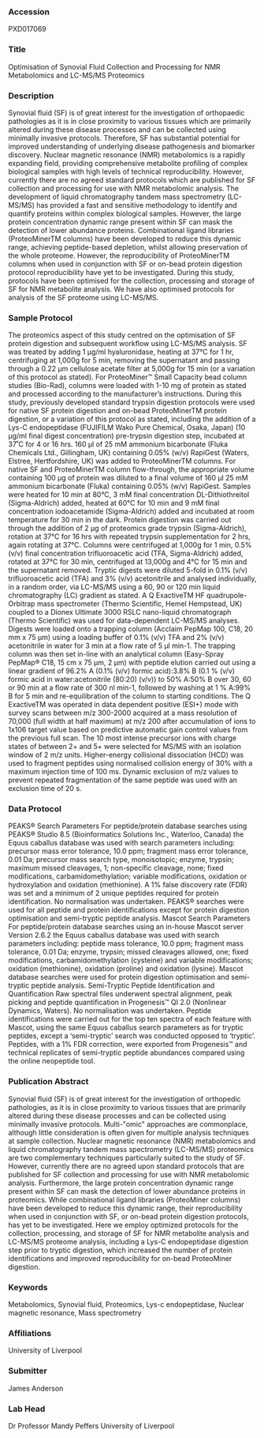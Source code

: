 ### Accession
PXD017069

### Title
Optimisation of Synovial Fluid Collection and Processing for NMR Metabolomics and LC-MS/MS Proteomics

### Description
Synovial fluid (SF) is of great interest for the investigation of orthopaedic pathologies as it is in close proximity to various tissues which are primarily altered during these disease processes and can be collected using minimally invasive protocols. Therefore, SF has substantial potential for improved understanding of underlying disease pathogenesis and biomarker discovery. Nuclear magnetic resonance (NMR) metabolomics is a rapidly expanding field, providing comprehensive metabolite profiling of complex biological samples with high levels of technical reproducibility. However, currently there are no agreed standard protocols which are published for SF collection and processing for use with NMR metabolomic analysis. The development of liquid chromatography tandem mass spectrometry (LC-MS/MS) has provided a fast and sensitive methodology to identify and quantify proteins within complex biological samples. However, the large protein concentration dynamic range present within SF can mask the detection of lower abundance proteins. Combinational ligand libraries (ProteoMinerTM columns) have been developed to reduce this dynamic range, achieving peptide-based depletion, whilst allowing preservation of the whole proteome. However, the reproducibility of ProteoMinerTM columns when used in conjunction with SF or on-bead protein digestion protocol reproducibility have yet to be investigated. During this study, protocols have been optimised for the collection, processing and storage of SF for NMR metabolite analysis. We have also optimised protocols for analysis of the SF proteome using LC-MS/MS.

### Sample Protocol
The proteomics aspect of this study centred on the optimisation of SF protein digestion and subsequent workflow using LC-MS/MS analysis. SF was treated by adding 1 µg/ml hyaluronidase, heating at 37°C for 1 hr, centrifuging at 1,000g for 5 min, removing the supernatant and passing through a 0.22 µm cellulose acetate filter at 5,000g for 15 min (or a variation of this protocol as stated). For ProteoMiner™ Small Capacity bead column studies (Bio-Rad), columns were loaded with 1-10 mg of protein as stated and processed according to the manufacturer’s instructions. During this study, previously developed standard trypsin digestion protocols were used for native SF protein digestion and on-bead ProteoMinerTM protein digestion, or a variation of this protocol as stated, including the addition of a Lys-C endopeptidase (FUJIFILM Wako Pure Chemical, Osaka, Japan) (10 µg/ml final digest concentration) pre-trypsin digestion step, incubated at 37˚C for 4 or 16 hrs. 160 µl of 25 mM ammonium bicarbonate (Fluka Chemicals Ltd., Gillingham, UK) containing 0.05% (w/v) RapiGest (Waters, Elstree, Hertfordshire, UK) was added to ProteoMinerTM columns. For native SF and ProteoMinerTM column flow-through, the appropriate volume containing 100 µg of protein was diluted to a final volume of 160 µl 25 mM ammonium bicarbonate (Fluka) containing 0.05% (w/v) RapiGest. Samples were heated for 10 min at 80°C, 3 mM final concentration DL-Dithiothreitol (Sigma-Aldrich) added, heated at 60°C for 10 min and 9 mM final concentration iodoacetamide (Sigma-Aldrich) added and incubated at room temperature for 30 min in the dark. Protein digestion was carried out through the addition of 2 µg of proteomics grade trypsin (Sigma-Aldrich), rotation at 37°C for 16 hrs with repeated trypsin supplementation for 2 hrs, again rotating at 37°C. Columns were centrifuged at 1,000g for 1 min, 0.5% (v/v) final concentration trifluoroacetic acid (TFA, Sigma-Aldrich) added, rotated at 37°C for 30 min, centrifuged at 13,000g and 4°C for 15 min and the supernatant removed.   Tryptic digests were diluted 5-fold in 0.1% (v/v) trifluoroacetic acid (TFA) and 3% (v/v) acetonitrile and analysed individually, in a random order, via LC-MS/MS using a 60, 90 or 120 min liquid chromatography (LC) gradient as stated. A Q ExactiveTM HF quadrupole-Orbitrap mass spectrometer (Thermo Scientific, Hemel Hempstead, UK) coupled to a Dionex Ultimate 3000 RSLC nano-liquid chromatograph (Thermo Scientific) was used for data-dependent LC-MS/MS analyses. Digests were loaded onto a trapping column (Acclaim PepMap 100, C18, 20 mm x 75 µm) using a loading buffer of 0.1% (v/v) TFA and 2% (v/v) acetonitrile in water for 3 min at a flow rate of 5 µl min-1. The trapping column was then set in-line with an analytical column (Easy-Spray PepMap® C18, 15 cm x 75 µm, 2 µm) with peptide elution carried out using a linear gradient of 96.2% A (0.1% (v/v) formic acid):3.8% B (0.1 % (v/v) formic acid in water:acetonitrile (80:20) (v/v)) to 50% A:50% B over 30, 60 or 90 min at a flow rate of 300 nl min-1, followed by washing at 1 % A:99% B for 5 min and re-equilibration of the column to starting conditions. The Q ExactiveTM was operated in data dependent positive (ESI+) mode with survey scans between m/z 300-2000 acquired at a mass resolution of 70,000 (full width at half maximum) at m/z 200 after accumulation of ions to 1x106 target value based on predictive automatic gain control values from the previous full scan. The 10 most intense precursor ions with charge states of between 2+ and 5+ were selected for MS/MS with an isolation window of 2 m/z units. Higher-energy collisional dissociation (HCD) was used to fragment peptides using normalised collision energy of 30% with a maximum injection time of 100 ms. Dynamic exclusion of m/z values to prevent repeated fragmentation of the same peptide was used with an exclusion time of 20 s.

### Data Protocol
PEAKS® Search Parameters  For peptide/protein database searches using PEAKS® Studio 8.5 (Bioinformatics Solutions Inc., Waterloo, Canada) the Equus caballus database was used with search parameters including: precursor mass error tolerance, 10.0 ppm; fragment mass error tolerance, 0.01 Da; precursor mass search type, monoisotopic; enzyme, trypsin; maximum missed cleavages, 1; non-specific cleavage, none; fixed modifications, carbamidomethylation; variable modifications, oxidation or hydroxylation and oxidation (methionine). A 1% false discovery rate (FDR) was set and a minimum of 2 unique peptides required for protein identification. No normalisation was undertaken. PEAKS® searches were used for all peptide and protein identifications except for protein digestion optimisation and semi-tryptic peptide analysis.  Mascot Search Parameters  For peptide/protein database searches using an in-house Mascot server Version 2.6.2 the Equus caballus database was used with search parameters including: peptide mass tolerance, 10.0 ppm; fragment mass tolerance, 0.01 Da; enzyme, trypsin; missed cleavages allowed, one; fixed modifications, carbamidomethylation (cysteine) and variable modifications; oxidation (methionine), oxidation (proline) and oxidation (lysine). Mascot database searches were used for protein digestion optimisation and semi-tryptic peptide analysis.  Semi-Tryptic Peptide Identification and Quantification  Raw spectral files underwent spectral alignment, peak picking and peptide quantification in Progenesis™ QI 2.0 (Nonlinear Dynamics, Waters). No normalisation was undertaken. Peptide identifications were carried out for the top ten spectra of each feature with Mascot, using the same Equus caballus search parameters as for tryptic peptides, except a ‘semi-tryptic’ search was conducted opposed to ‘tryptic’. Peptides, with a 1% FDR correction, were exported from Progenesis™ and technical replicates of semi-tryptic peptide abundances compared using the online neopeptide tool.

### Publication Abstract
Synovial fluid (SF) is of great interest for the investigation of orthopedic pathologies, as it is in close proximity to various tissues that are primarily altered during these disease processes and can be collected using minimally invasive protocols. Multi-"omic" approaches are commonplace, although little consideration is often given for multiple analysis techniques at sample collection. Nuclear magnetic resonance (NMR) metabolomics and liquid chromatography tandem mass spectrometry (LC-MS/MS) proteomics are two complementary techniques particularly suited to the study of SF. However, currently there are no agreed upon standard protocols that are published for SF collection and processing for use with NMR metabolomic analysis. Furthermore, the large protein concentration dynamic range present within SF can mask the detection of lower abundance proteins in proteomics. While combinational ligand libraries (ProteoMiner columns) have been developed to reduce this dynamic range, their reproducibility when used in conjunction with SF, or on-bead protein digestion protocols, has yet to be investigated. Here we employ optimized protocols for the collection, processing, and storage of SF for NMR metabolite analysis and LC-MS/MS proteome analysis, including a Lys-C endopeptidase digestion step prior to tryptic digestion, which increased the number of protein identifications and improved reproducibility for on-bead ProteoMiner digestion.

### Keywords
Metabolomics, Synovial fluid, Proteomics, Lys-c endopeptidase, Nuclear magnetic resonance, Mass spectrometry

### Affiliations
University of Liverpool

### Submitter
James Anderson

### Lab Head
Dr Professor Mandy Peffers
University of Liverpool



